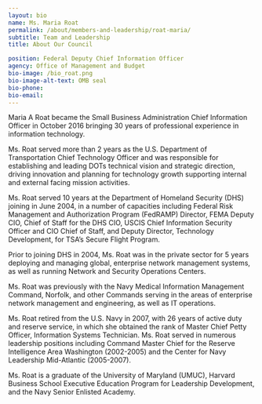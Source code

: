 ```yaml
---
layout: bio
name: Ms. Maria Roat
permalink: /about/members-and-leadership/roat-maria/
subtitle: Team and Leadership
title: About Our Council

position: Federal Deputy Chief Information Officer
agency: Office of Management and Budget
bio-image: /bio_roat.png
bio-image-alt-text: OMB seal
bio-phone:
bio-email:
---
```

Maria A Roat became the Small Business Administration Chief Information Officer in October 2016 bringing 30 years of professional experience in information technology.

Ms. Roat served more than 2 years as the U.S. Department of Transportation Chief Technology Officer and was responsible for establishing and leading DOTs technical vision and strategic direction, driving innovation and planning for technology growth supporting internal and external facing mission activities.

Ms. Roat served 10 years at the Department of Homeland Security (DHS) joining in June 2004, in a number of capacities including Federal Risk Management and Authorization Program (FedRAMP) Director, FEMA Deputy CIO, Chief of Staff for the DHS CIO, USCIS Chief Information Security Officer and CIO Chief of Staff, and Deputy Director, Technology Development, for TSA’s Secure Flight Program.

Prior to joining DHS in 2004, Ms. Roat was in the private sector for 5 years deploying and managing global, enterprise network management systems, as well as running Network and Security Operations Centers.

Ms. Roat was previously with the Navy Medical Information Management Command, Norfolk, and other Commands serving in the areas of enterprise network management and engineering, as well as IT operations.

Ms. Roat retired from the U.S. Navy in 2007, with 26 years of active duty and reserve service, in which she obtained the rank of Master Chief Petty Officer, Information Systems Technician. Ms. Roat served in numerous leadership positions including Command Master Chief for the Reserve Intelligence Area Washington (2002-2005) and the Center for Navy Leadership Mid-Atlantic (2005-2007).

Ms. Roat is a graduate of the University of Maryland (UMUC), Harvard Business School Executive Education Program for Leadership Development, and the Navy Senior Enlisted Academy.
